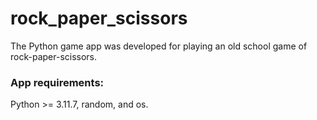 # rock_paper_scissors

The Python game app was developed for playing an old school game of rock-paper-scissors.

### App requirements:
Python >= 3.11.7, random, and os.
